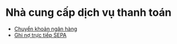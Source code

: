 # Nhà cung cấp dịch vụ thanh toán

* [Chuyển khoản ngân hàng](wire_transfer.md)
* [Ghi nợ trực tiếp SEPA](sdd.md)
